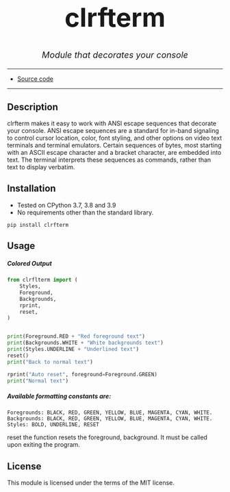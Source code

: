 <h1 align="center" style="font-size: 60px;">clrfterm</h1>
<p align="center" style="font-size: 20px;font-style: oblique;">Module that decorates your console</p>

---
* [Source code](https://github.com/SayHelloRoman/clrfterm)
---
## Description
clrfterm makes it easy to work with ANSI escape sequences that decorate your console.
ANSI escape sequences are a standard for in-band signaling to control cursor location, color, font styling, and other options on video text terminals and terminal emulators. Certain sequences of bytes, most starting with an ASCII escape character and a bracket character, are embedded into text. The terminal interprets these sequences as commands, rather than text to display verbatim.
## Installation
* Tested on CPython 3.7, 3.8 and 3.9
* No requirements other than the standard library.
```
pip install clrfterm
```
## Usage
##### Colored Output
```python
from clrflterm import (
    Styles,
    Foreground,
    Backgrounds,
    rprint,
    reset,
)


print(Foreground.RED + "Red foreground text")
print(Backgrounds.WHITE + "White backgrounds text")
print(Styles.UNDERLINE + "Underlined text")
reset()
print("Back to normal text")

rprint("Auto reset", foreground=Foreground.GREEN)
print("Normal text")
```
##### Available formatting constants are:
```
Foregrounds: BLACK, RED, GREEN, YELLOW, BLUE, MAGENTA, CYAN, WHITE.
Backgrounds: BLACK, RED, GREEN, YELLOW, BLUE, MAGENTA, CYAN, WHITE.
Styles: BOLD, UNDERLINE, RESET
```

reset the function resets the foreground, background. It must be called upon exiting the program.
## License
This module  is licensed under the terms of the MIT license.